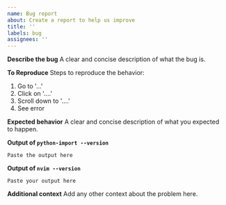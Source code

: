 ```yaml
---
name: Bug report
about: Create a report to help us improve
title: ''
labels: bug
assignees: ''
---
```


**Describe the bug**
A clear and concise description of what the bug is.

**To Reproduce**
Steps to reproduce the behavior:

1. Go to '...'
2. Click on '....'
3. Scroll down to '....'
4. See error

**Expected behavior**
A clear and concise description of what you expected to happen.


**Output of `python-import --version`**

```
Paste the output here
```

**Output of `nvim --version`**

```
Paste your output here
```

**Additional context**
Add any other context about the problem here.
